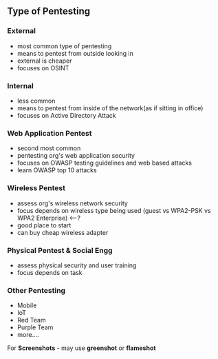## Type of Pentesting

### External
- most common type of pentesting
- means to pentest from outside looking in
- external is cheaper
- focuses on OSINT

### Internal
- less common
- means to pentest from inside of the network(as if sitting in office)
- focuses on Active Directory Attack

### Web Application Pentest
- second most common 
- pentesting org's web application security
- focuses on OWASP testing guidelines and web based attacks
- learn OWASP top 10 attacks

### Wireless Pentest
- assess org's wireless network security
- focus depends on wireless type being used (guest vs WPA2-PSK vs WPA2 Enterprise) <--?
- good place to start
- can buy cheap wireless adapter

### Physical Pentest & Social Engg
- assess physical security and user training
- focus depends on task

### Other Pentesting
- Mobile
- IoT
- Red Team
- Purple Team
- more....


For **Screenshots** - may use **greenshot** or **flameshot**


